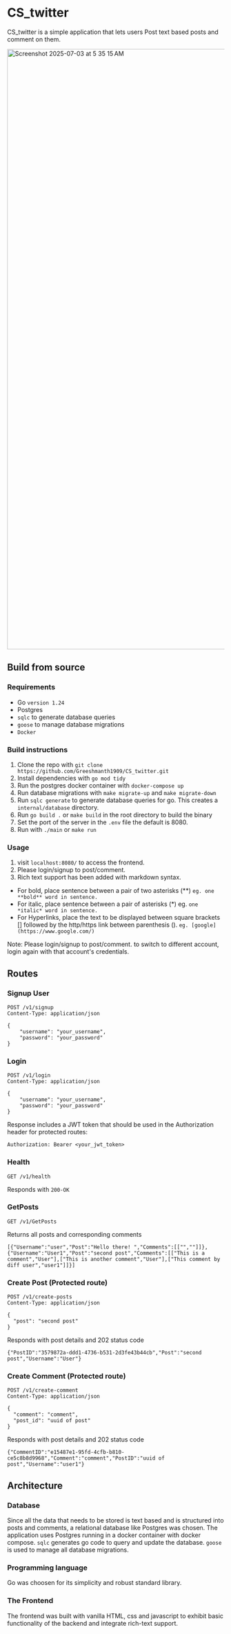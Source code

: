 # CS_twitter
CS_twitter is a simple application that lets users Post text based posts and comment on them.

<img width="1388" alt="Screenshot 2025-07-03 at 5 35 15 AM" src="https://github.com/user-attachments/assets/9b132cb3-6e54-481d-af36-f06f0e0471fd" />


## Build from source

### Requirements
- Go `version 1.24`
- Postgres
- `sqlc` to generate database queries
- `goose` to manage database migrations
- `Docker`

### Build instructions
1. Clone the repo with `git clone https://github.com/Greeshmanth1909/CS_twitter.git`
2. Install dependencies with `go mod tidy`
3. Run the postgres docker container with `docker-compose up`
4. Run database migrations with `make migrate-up` and `make migrate-down`
5. Run `sqlc generate` to generate database queries for go. This creates a `internal/database` directory.
6. Run `go build .` or `make build` in the root directory to build the binary
7. Set the port of the server in the `.env` file the default is 8080.
8. Run with `./main` or `make run`

### Usage
1. visit `localhost:8080/` to access the frontend.
2. Please login/signup to post/comment.
3. Rich text support has been added with markdown syntax.

- For bold, place sentence between a pair of two asterisks (**) `eg. one **bold** word in sentence.`
- For italic, place sentence between a pair of asterisks (*) eg. `one *italic* word in sentence.`
- For Hyperlinks, place the text to be displayed between square brackets [] followed by the http/https link between parenthesis (). `eg. [google](https://www.google.com/)`

Note: Please login/signup to post/comment. to switch to different account, login again with that account's credentials.

## Routes

### Signup User
```http
POST /v1/signup
Content-Type: application/json

{
    "username": "your_username",
    "password": "your_password"
}
```

### Login
```http
POST /v1/login
Content-Type: application/json

{
    "username": "your_username",
    "password": "your_password"
}
```
Response includes a JWT token that should be used in the Authorization header for protected routes:
```
Authorization: Bearer <your_jwt_token>
```
### Health
```http
GET /v1/health
```
Responds with `200-OK`

### GetPosts
```http
GET /v1/GetPosts
```
Returns all posts and corresponding comments
```http
[{"Username":"user","Post":"Hello there! ","Comments":[["",""]]},{"Username":"User1","Post":"second post","Comments":[["This is a comment","User"],["This is another comment","User"],["This comment by diff user","user1"]]}]
```

### Create Post (Protected route)
```http
POST /v1/create-posts
Content-Type: application/json

{
  "post": "second post"
}
```
Responds with post details and 202 status code
```
{"PostID":"3579872a-ddd1-4736-b531-2d3fe43b44cb","Post":"second post","Username":"User"}
```

### Create Comment (Protected route)
```http
POST /v1/create-comment
Content-Type: application/json

{
  "comment": "comment",
  "post_id": "uuid of post"
}
```
Responds with post details and 202 status code
```
{"CommentID":"e15487e1-95fd-4cfb-b810-ce5c8b8d9968","Comment":"comment","PostID":"uuid of post","Username":"user1"}

```

## Architecture
### Database
Since all the data that needs to be stored is text based and is structured into posts and comments, a relational database like Postgres was chosen. The application uses Postgres running in a docker container with docker compose.
`sqlc` generates go code to query and update the database.
`goose` is used to manage all database migrations.

### Programming language
Go was choosen for its simplicity and robust standard library.

### The Frontend
The frontend was built with vanilla HTML, css and javascript to exhibit basic functionality of the backend and integrate rich-text support.

